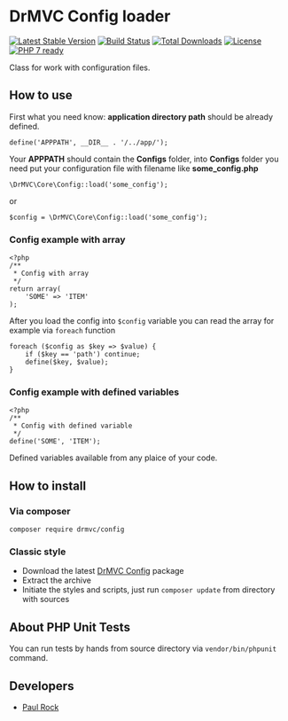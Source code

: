 # DrMVC Config loader

[![Latest Stable Version](https://poser.pugx.org/drmvc/config/v/stable)](https://packagist.org/packages/drmvc/config)
[![Build Status](https://travis-ci.org/DrTeamRocks/pcrecruiter.svg?branch=master)](https://travis-ci.org/DrTeamRocks/pcrecruiter)
[![Total Downloads](https://poser.pugx.org/drmvc/config/downloads)](https://packagist.org/packages/drmvc/config)
[![License](https://poser.pugx.org/drmvc/config/license)](https://packagist.org/packages/drmvc/config)
[![PHP 7 ready](https://php7ready.timesplinter.ch/drmvc/config/master/badge.svg)](https://travis-ci.org/drmvc/config)

Class for work with configuration files.

## How to use

First what you need know: **application directory path** should be already defined.

    define('APPPATH', __DIR__ . '/../app/');

Your **APPPATH** should contain the **Configs** folder, into **Configs**
folder you need put your configuration file with filename like **some_config.php** 

    \DrMVC\Core\Config::load('some_config');

or

    $config = \DrMVC\Core\Config::load('some_config');

### Config example with array

    <?php
    /**
     * Config with array
     */
    return array(
        'SOME' => 'ITEM'
    );

After you load the config into `$config` variable you can read the array for example via `foreach` function

    foreach ($config as $key => $value) {
        if ($key == 'path') continue;
        define($key, $value);
    }

### Config example with defined variables

    <?php
    /**
     * Config with defined variable
     */
    define('SOME', 'ITEM');

Defined variables available from any plaice of your code.

## How to install

### Via composer

    composer require drmvc/config

### Classic style

* Download the latest [DrMVC Config](https://github.com/drmvc/config/releases) package
* Extract the archive
* Initiate the styles and scripts, just run `composer update` from directory with sources

## About PHP Unit Tests

You can run tests by hands from source directory via `vendor/bin/phpunit` command. 

## Developers

* [Paul Rock](https://github.com/EvilFreelancer)

